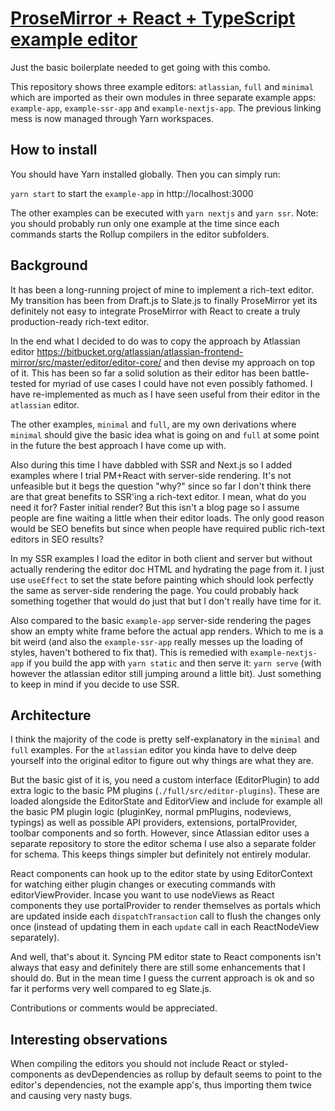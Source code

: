 # [ProseMirror + React + TypeScript example editor](https://teemukoivisto.github.io/prosemirror-react-typescript-example/)

Just the basic boilerplate needed to get going with this combo.

This repository shows three example editors: `atlassian`, `full` and `minimal` which are imported as their own modules in three separate example apps: `example-app`, `example-ssr-app` and `example-nextjs-app`. The previous linking mess is now managed through Yarn workspaces.

## How to install

You should have Yarn installed globally. Then you can simply run:

`yarn start` to start the `example-app` in http://localhost:3000

The other examples can be executed with `yarn nextjs` and `yarn ssr`. Note: you should probably run only one example at the time since each commands starts the Rollup compilers in the editor subfolders.

## Background

It has been a long-running project of mine to implement a rich-text editor. My transition has been from Draft.js to Slate.js to finally ProseMirror yet its definitely not easy to integrate ProseMirror with React to create a truly production-ready rich-text editor.

In the end what I decided to do was to copy the approach by Atlassian editor https://bitbucket.org/atlassian/atlassian-frontend-mirror/src/master/editor/editor-core/ and then devise my approach on top of it. This has been so far a solid solution as their editor has been battle-tested for myriad of use cases I could have not even possibly fathomed. I have re-implemented as much as I have seen useful from their editor in the `atlassian` editor.

The other examples, `minimal` and `full`, are my own derivations where `minimal` should give the basic idea what is going on and `full` at some point in the future the best approach I have come up with.

Also during this time I have dabbled with SSR and Next.js so I added examples where I trial PM+React with server-side rendering. It's not unfeasible but it begs the question "why?" since so far I don't think there are that great benefits to SSR'ing a rich-text editor. I mean, what do you need it for? Faster initial render? But this isn't a blog page so I assume people are fine waiting a little when their editor loads. The only good reason would be SEO benefits but since when people have required public rich-text editors in SEO results?

In my SSR examples I load the editor in both client and server but without actually rendering the editor doc HTML and hydrating the page from it. I just use `useEffect` to set the state before painting which should look perfectly the same as server-side rendering the page. You could probably hack something together that would do just that but I don't really have time for it.

Also compared to the basic `example-app` server-side rendering the pages show an empty white frame before the actual app renders. Which to me is a bit weird (and also the `example-ssr-app` really messes up the loading of styles, haven't bothered to fix that). This is remedied with `example-nextjs-app` if you build the app with `yarn static` and then serve it: `yarn serve` (with however the atlassian editor still jumping around a little bit). Just something to keep in mind if you decide to use SSR. 

## Architecture

I think the majority of the code is pretty self-explanatory in the `minimal` and `full` examples. For the `atlassian` editor you kinda have to delve deep yourself into the original editor to figure out why things are what they are.

But the basic gist of it is, you need a custom interface (EditorPlugin) to add extra logic to the basic PM plugins (`./full/src/editor-plugins`). These are loaded alongside the EditorState and EditorView and include for example all the basic PM plugin logic (pluginKey, normal pmPlugins, nodeviews, typings) as well as possible API providers, extensions, portalProvider, toolbar components and so forth. However, since Atlassian editor uses a separate repository to store the editor schema I use also a separate folder for schema. This keeps things simpler but definitely not entirely modular. 

React components can hook up to the editor state by using EditorContext for watching either plugin changes or executing commands with editorViewProvider. Incase you want to use nodeViews as React components they use portalProvider to render themselves as portals which are updated inside each `dispatchTransaction` call to flush the changes only once (instead of updating them in each `update` call in each ReactNodeView separately).

And well, that's about it. Syncing PM editor state to React components isn't always that easy and definitely there are still some enhancements that I should do. But in the mean time I guess the current approach is ok and so far it performs very well compared to eg Slate.js.

Contributions or comments would be appreciated.

## Interesting observations

When compiling the editors you should not include React or styled-components as devDependencies as rollup by default seems to point to the editor's dependencies, not the example app's, thus importing them twice and causing very nasty bugs.
